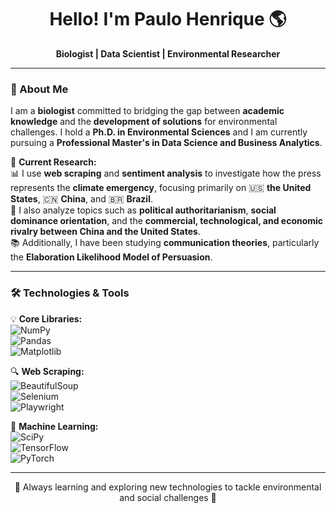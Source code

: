 <h1 align="center">Hello! I'm Paulo Henrique 🌎</h1>

<p align="center">
  <strong>Biologist | Data Scientist | Environmental Researcher</strong>  
</p>

---

### 🌱 About Me  

I am a **biologist** committed to bridging the gap between **academic knowledge** and the **development of solutions** for environmental challenges. I hold a **Ph.D. in Environmental Sciences** and I am currently pursuing a **Professional Master's in Data Science and Business Analytics**.  

📌 **Current Research:**  
📊 I use **web scraping** and **sentiment analysis** to investigate how the press represents the **climate emergency**, focusing primarily on 🇺🇸 **the United States**, 🇨🇳 **China**, and 🇧🇷 **Brazil**.  
📌 I also analyze topics such as **political authoritarianism**, **social dominance orientation**, and the **commercial, technological, and economic rivalry between China and the United States**.  
📚 Additionally, I have been studying **communication theories**, particularly the **Elaboration Likelihood Model of Persuasion**.  

---

### 🛠 Technologies & Tools  

💡 **Core Libraries:**  
![NumPy](https://img.shields.io/badge/NumPy-%23013243.svg?style=flat&logo=numpy&logoColor=white)  
![Pandas](https://img.shields.io/badge/Pandas-%23150458.svg?style=flat&logo=pandas&logoColor=white)  
![Matplotlib](https://img.shields.io/badge/Matplotlib-%23F37626.svg?style=flat&logo=plotly&logoColor=white)  

🔍 **Web Scraping:**  
![BeautifulSoup](https://img.shields.io/badge/BeautifulSoup-%234B8BBE.svg?style=flat&logo=python&logoColor=white)  
![Selenium](https://img.shields.io/badge/Selenium-%2343B02A.svg?style=flat&logo=selenium&logoColor=white)  
![Playwright](https://img.shields.io/badge/Playwright-%233A4C8B.svg?style=flat&logo=playwright&logoColor=white)  

🤖 **Machine Learning:**  
![SciPy](https://img.shields.io/badge/SciPy-%230C55A5.svg?style=flat&logo=scipy&logoColor=white)  
![TensorFlow](https://img.shields.io/badge/TensorFlow-%23FF6F00.svg?style=flat&logo=tensorflow&logoColor=white)  
![PyTorch](https://img.shields.io/badge/PyTorch-%23EE4C2C.svg?style=flat&logo=pytorch&logoColor=white)  

---


<p align="center">
  🚀 Always learning and exploring new technologies to tackle environmental and social challenges 🌱
</p>
